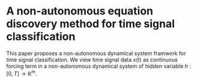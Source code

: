 # A non-autonomous equation discovery method for time signal classification

This paper proposes a non-autonomous dynamical system framwork for time signal classification. We view time signal data $x(t)$ as continuous forcing term in a non-autonomous dynamical system of hidden variable $h:[0,T] \rightarrow \mathbb{R}^m$.
